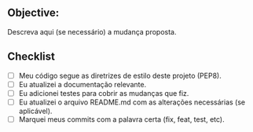 ## Objective:
Descreva aqui (se necessário) a mudança proposta.

## Checklist
- [ ] Meu código segue as diretrizes de estilo deste projeto (PEP8).
- [ ] Eu atualizei a documentação relevante.
- [ ] Eu adicionei testes para cobrir as mudanças que fiz.
- [ ] Eu atualizei o arquivo README.md com as alterações necessárias (se aplicável).
- [ ] Marquei meus commits com a palavra certa (fix, feat, test, etc).